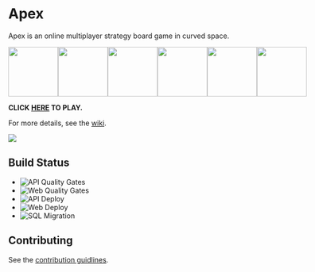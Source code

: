 # Apex

Apex is an online multiplayer strategy board game in curved space.
<div style="display:flex">
  <img src="https://github.com/JamesFaix/Apex/wiki/images/3board.png" width=100>
  <img src="https://github.com/JamesFaix/Apex/wiki/images/4board.png" width=100/>
  <img src="https://github.com/JamesFaix/Apex/wiki/images/5board.png" width=100/>
  <img src="https://github.com/JamesFaix/Apex/wiki/images/6board.png" width=100/>
  <img src="https://github.com/JamesFaix/Apex/wiki/images/7board.png" width=100/>
  <img src="https://github.com/JamesFaix/Apex/wiki/images/8board.png" width=100/>
</div>

**CLICK [HERE](http://d1dln0cx9yp4tk.cloudfront.net/) TO PLAY.**

For more details, see the [wiki](https://github.com/JamesFaix/Apex/wiki).

<img src="https://github.com/JamesFaix/Apex/wiki/images/screenshot.gif"/>

## Build Status

- ![API Quality Gates](https://github.com/JamesFaix/Apex/workflows/API%20Quality%20Gates/badge.svg)
- ![Web Quality Gates](https://github.com/JamesFaix/Apex/workflows/Web%20Quality%20Gates/badge.svg)
- ![API Deploy](https://github.com/JamesFaix/Apex/workflows/API%20Deploy/badge.svg)
- ![Web Deploy](https://github.com/JamesFaix/Apex/workflows/Web%20Deploy/badge.svg)
- ![SQL Migration](https://github.com/JamesFaix/Apex/workflows/SQL%20Migration/badge.svg)

## Contributing

See the [contribution guidlines](CONTRIBUTING.md).
